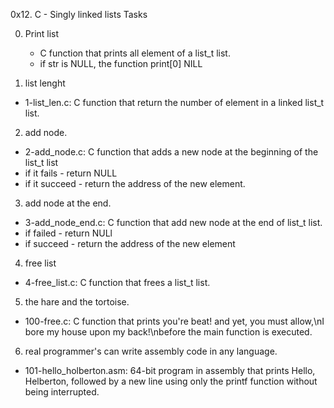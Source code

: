 0x12. C - Singly linked lists
Tasks

0. Print list
   * C function that prints all element of a list_t list.
   * if str is NULL, the function print[0] NILL

1. list lenght
  * 1-list_len.c: C function that return the number of element in a linked list_t list.

2. add node.
 * 2-add_node.c: C function that adds a new node at the beginning of the list_t list
 * if it fails - return NULL
 * if it succeed - return the address of the new element.

3. add node at the end.
 * 3-add_node_end.c: C function that add new node at the end of list_t list.
 * if failed - return NULl
 * if succeed - return the address of the new element

4. free list
 * 4-free_list.c: C function that frees a list_t list.

5. the hare and the tortoise.
 * 100-free.c: C function that prints you're beat! and yet, you must allow,\nI bore my house upon my back!\nbefore the main function is executed.

6. real programmer's can write assembly code in any language.
 * 101-hello_holberton.asm: 64-bit program in assembly that prints Hello, Helberton, followed by a new line using only the printf function without being interrupted. 
